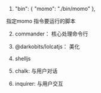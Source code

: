  1. "bin": {
    "momo": "./bin/momo"
  },

   指定momo 指令要运行的脚本

  2. commander：
  核心处理命令行

  3. @darkobits/lolcatjs：
  美化

  4. shelljs

  5. chalk: 与用户对话
  6. inquirer: 与用户交互
  
